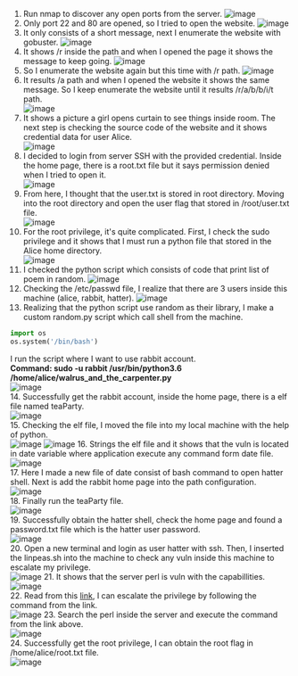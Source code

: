 1. Run nmap to discover any open ports from the server.
![image](https://github.com/user-attachments/assets/64351b3d-7628-4b06-a658-571e56f61068)
2. Only port 22 and 80 are opened, so I tried to open the website.
![image](https://github.com/user-attachments/assets/2743b081-b136-4919-bb74-830de83f3d16)
3. It only consists of a short message, next I enumerate the website with gobuster.
![image](https://github.com/user-attachments/assets/41222b5a-daf6-4d26-8685-dc703fa46beb)
4. It shows /r inside the path and when I opened the page it shows the message to keep going.
![image](https://github.com/user-attachments/assets/ef6e4eb3-a326-4849-b66d-f5c09a4c6c33)
5. So I enumerate the website again but this time with /r path.
![image](https://github.com/user-attachments/assets/9d0645ef-b700-46cc-b720-5c09de2eec08)
6. It results /a path and when I opened the website it shows the same message. So I keep enumerate the website until it results /r/a/b/b/i/t path. <br>
![image](https://github.com/user-attachments/assets/9384dca9-9be3-43a2-ba27-550b56fd9d31)
7. It shows a picture a girl opens curtain to see things inside room. The next step is checking the source code of the website and it shows credential data for user Alice. <br>
![image](https://github.com/user-attachments/assets/9fd3bd16-3a38-471f-886a-c6f38f67353f)
8. I decided to login from server SSH with the provided credential. Inside the home page, there is a root.txt file but it says permission denied when I tried to open it. <br>
![image](https://github.com/user-attachments/assets/8c1c34d9-f36c-4b98-a381-e1b91cf65f37)
9. From here, I thought that the user.txt is stored in root directory. Moving into the root directory and open the user flag that stored in /root/user.txt file. <br>
![image](https://github.com/user-attachments/assets/cf69f714-c08e-455b-bb67-389e9fd4a8be)
10. For the root privilege, it's quite complicated. First, I check the sudo privilege and it shows that I must run a python file that stored in the Alice home directory. <br>
![image](https://github.com/user-attachments/assets/37693268-e376-4090-8b26-263e1f74ba6d)
11. I checked the python script which consists of code that print list of poem in random. 
![image](https://github.com/user-attachments/assets/2c85bd10-a277-4a61-9779-38e4093c8c99)
12. Checking the /etc/passwd file, I realize that there are 3 users inside this machine (alice, rabbit, hatter).
![image](https://github.com/user-attachments/assets/b88124a9-fef0-4722-bef1-ec7077c58a77)
13. Realizing that the python script use random as their library, I make a custom random.py script which call shell from the machine. <br>
```py
import os
os.system('/bin/bash')
```
I run the script where I want to use rabbit account. <br>
**Command: sudo -u rabbit /usr/bin/python3.6 /home/alice/walrus_and_the_carpenter.py** <br>
![image](https://github.com/user-attachments/assets/e1f30af3-afc0-4b5f-ab7e-cfdf734cd127) <br>
14. Successfully get the rabbit account, inside the home page, there is a elf file named teaParty. <br>
![image](https://github.com/user-attachments/assets/183b348f-d6b9-4b02-8603-adbe89651c35)  <br>
15. Checking the elf file, I moved the file into my local machine with the help of python. <br>
![image](https://github.com/user-attachments/assets/f44b0354-38a6-493f-9466-6fdc96a575e3)
![image](https://github.com/user-attachments/assets/e2f62228-5a2b-41fb-a346-d927ca3838ab)
16. Strings the elf file and it shows that the vuln is located in date variable where application execute any command form date file.
![image](https://github.com/user-attachments/assets/dcf2eb71-361b-4652-876c-b0d88e0eae2d) <br>
17. Here I made a new file of date consist of bash command to open hatter shell. Next is add the rabbit home page into the path configuration. <br>
![image](https://github.com/user-attachments/assets/3af9e9c6-120e-4c8a-b01a-5e34bc708164) <br>
18. Finally run the teaParty file. <br>
![image](https://github.com/user-attachments/assets/5d0d8d0f-e9d5-4a78-86db-f7abe5869161) <br>
19. Successfully obtain the hatter shell, check the home page and found a password.txt file which is the hatter user password. <br>
![image](https://github.com/user-attachments/assets/f5183939-836d-48d1-aeaa-5d037eeb5509) <br>
20. Open a new terminal and login as user hatter with ssh. Then, I inserted the linpeas.sh into the machine to check any vuln inside this machine to escalate my privilege. <br>
![image](https://github.com/user-attachments/assets/efdc0637-32ec-4577-a19b-4aebda55675d)
21. It shows that the server perl is vuln with the capabillities. <br>
![image](https://github.com/user-attachments/assets/c2bcbdf3-713d-407d-8165-93baeb2bf1da) <br>
22. Read from this [link](https://gtfobins.github.io/gtfobins/perl/), I can escalate the privilege by following the command from the link. <br>
![image](https://github.com/user-attachments/assets/67c61132-ef73-4664-93f8-b34b5d52a196)
23. Search the perl inside the server and execute the command from the link above. <br>
![image](https://github.com/user-attachments/assets/a1d6b0ce-df47-4c76-a279-2bfafe4c1be3) <br>
24. Successfully get the root privilege, I can obtain the root flag in /home/alice/root.txt file. <br>
![image](https://github.com/user-attachments/assets/c5ca3c59-340b-42ad-a461-30e5cd801a4a)















